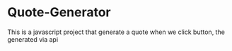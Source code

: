 # Quote-Generator
This is a javascript project that generate a quote when we click button, the generated  via api
